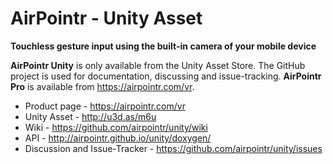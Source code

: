 # AirPointr - Unity Asset

**Touchless gesture input using the built-in camera of your mobile device**

**AirPointr Unity** is only available from the Unity Asset Store. The GitHub project is used for documentation, discussing and issue-tracking. **AirPointr Pro** is available from <https://airpointr.com/vr>.

- Product page - <https://airpointr.com/vr>
- Unity Asset - <http://u3d.as/m6u>
- Wiki - <https://github.com/airpointr/unity/wiki>
- API - <http://airpointr.github.io/unity/doxygen/>
- Discussion and Issue-Tracker - <https://github.com/airpointr/unity/issues>

